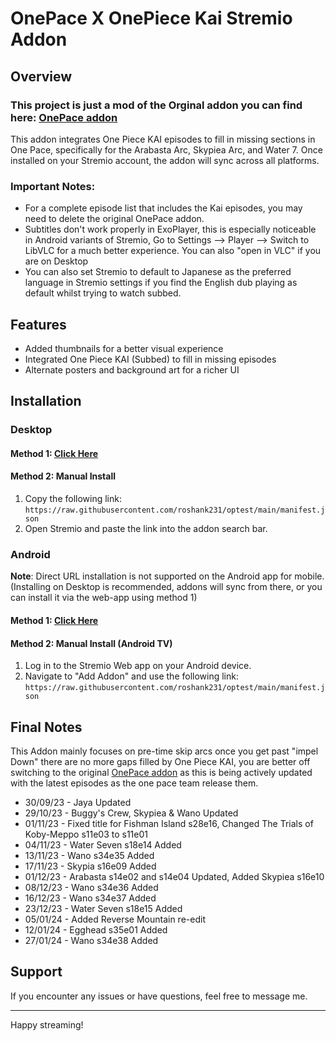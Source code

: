 # OnePace X OnePiece Kai Stremio Addon

## Overview

### This project is just a mod of the Orginal addon you can find here: [OnePace addon](https://github.com/fedew04/OnePaceStremio)

This addon integrates One Piece KAI episodes to fill in missing sections in One Pace, specifically for the Arabasta Arc, Skypiea Arc, and Water 7. Once installed on your Stremio account, the addon will sync across all platforms.

### Important Notes:

- For a complete episode list that includes the Kai episodes, you may need to delete the original OnePace addon.
- Subtitles don't work properly in ExoPlayer, this is especially noticeable in Android variants of Stremio, Go to Settings --> Player --> Switch to LibVLC for a much better experience. You can also "open in VLC" if you are on Desktop
- You can also set Stremio to default to Japanese as the preferred language in Stremio settings if you find the English dub playing as default whilst trying to watch subbed.

## Features

- Added thumbnails for a better visual experience
- Integrated One Piece KAI (Subbed) to fill in missing episodes
- Alternate posters and background art for a richer UI

## Installation

### Desktop

#### Method 1: [Click Here](https://app.strem.io/shell-v4.4/#/addons/community/all?addon=https%3A%2F%2Fraw.githubusercontent.com%2Froshank231%2Foptest%2Fmain%2Fmanifest.json)

#### Method 2: Manual Install

1. Copy the following link: `https://raw.githubusercontent.com/roshank231/optest/main/manifest.json`
2. Open Stremio and paste the link into the addon search bar.

### Android

**Note**: Direct URL installation is not supported on the Android app for mobile. (Installing on Desktop is recommended, addons will sync from there, or you can install it via the web-app using method 1)

#### Method 1: [Click Here](https://app.strem.io/shell-v4.4/#/addons/community/all?addon=https%3A%2F%2Fraw.githubusercontent.com%2Froshank231%2Foptest%2Fmain%2Fmanifest.json)

#### Method 2: Manual Install (Android TV)

1. Log in to the Stremio Web app on your Android device.
2. Navigate to "Add Addon" and use the following link: `https://raw.githubusercontent.com/roshank231/optest/main/manifest.json`

## Final Notes

This Addon mainly focuses on pre-time skip arcs once you get past "impel Down" there are no more gaps filled by One Piece KAI, you are better off switching to the original [OnePace addon](https://github.com/fedew04/OnePaceStremio) as this is being actively updated with the latest episodes as the one pace team release them.

- 30/09/23 - Jaya Updated
- 29/10/23 - Buggy's Crew, Skypiea & Wano Updated
- 01/11/23 - Fixed title for Fishman Island s28e16, Changed The Trials of Koby-Meppo s11e03 to s11e01
- 04/11/23 - Water Seven s18e14 Added
- 13/11/23 - Wano s34e35 Added
- 17/11/23 - Skypia s16e09 Added
- 01/12/23 - Arabasta s14e02 and s14e04 Updated, Added Skypiea s16e10
- 08/12/23 - Wano s34e36 Added
- 16/12/23 - Wano s34e37 Added
- 23/12/23 - Water Seven s18e15 Added
- 05/01/24 - Added Reverse Mountain re-edit
- 12/01/24 - Egghead s35e01 Added
- 27/01/24 - Wano s34e38 Added

## Support

If you encounter any issues or have questions, feel free to message me.

---

Happy streaming!
